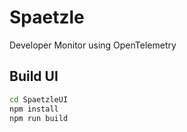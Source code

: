# Spaetzle

Developer Monitor using OpenTelemetry


## Build UI 

```cmd
cd SpaetzleUI
npm install
npm run build
```
